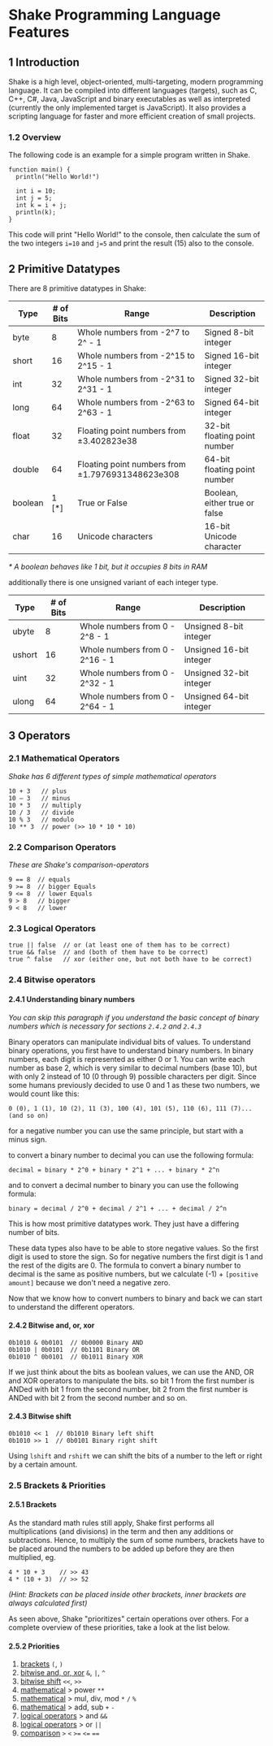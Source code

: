 # Shake Programming Language Features

## 1 Introduction

Shake is a high level, object-oriented, multi-targeting, modern programming
language. It can be compiled into different languages (targets), such as C,
C++, C#, Java, JavaScript and binary executables as well as interpreted
(currently the only implemented target is JavaScript).
It also provides a scripting language for faster and more efficient creation
of small projects.

### 1.2 Overview

The following code is an example for a simple program written in Shake.

```shake
function main() {
  println("Hello World!")

  int i = 10;
  int j = 5;
  int k = i + j;
  println(k);
}
```

This code will print "Hello World!" to the console, then calculate the sum
of the two integers `i=10` and `j=5` and print the result (15) also to the
console.

<!-- It already contains many features we will learn in the next chapters. -->

## 2 Primitive Datatypes

There are 8 primitive datatypes in Shake:

| Type    | # of Bits | Range                                            | Description                   |
| ------- | --------- | ------------------------------------------------ | ----------------------------- |
| byte    | 8         | Whole numbers from -2^7 to 2^ - 1                | Signed 8-bit integer          |
| short   | 16        | Whole numbers from -2^15 to 2^15 - 1             | Signed 16-bit integer         |
| int     | 32        | Whole numbers from -2^31 to 2^31 - 1             | Signed 32-bit integer         |
| long    | 64        | Whole numbers from -2^63 to 2^63 - 1             | Signed 64-bit integer         |
| float   | 32        | Floating point numbers from ±3.402823e38         | 32-bit floating point number  |
| double  | 64        | Floating point numbers from ±1.7976931348623e308 | 64-bit floating point number  |
| boolean | 1 [*]     | True or False                                    | Boolean, either true or false |
| char    | 16        | Unicode characters                               | 16-bit Unicode character      |

_\* A boolean behaves like 1 bit, but it occupies 8 bits in RAM_

additionally there is one unsigned variant of each integer type.

| Type   | # of Bits | Range                           | Description             |
| ------ | --------- | ------------------------------- | ----------------------- |
| ubyte  | 8         | Whole numbers from 0 - 2^8 - 1  | Unsigned 8-bit integer  |
| ushort | 16        | Whole numbers from 0 - 2^16 - 1 | Unsigned 16-bit integer |
| uint   | 32        | Whole numbers from 0 - 2^32 - 1 | Unsigned 32-bit integer |
| ulong  | 64        | Whole numbers from 0 - 2^64 - 1 | Unsigned 64-bit integer |

## 3 Operators

### 2.1 Mathematical Operators

_Shake has 6 different types of simple mathematical operators_

```shake
10 + 3   // plus
10 – 3   // minus
10 * 3   // multiply
10 / 3   // divide
10 % 3   // modulo
10 ** 3  // power (>> 10 * 10 * 10)
```

### 2.2 Comparison Operators

_These are Shake's comparison-operators_

```shake
9 == 8  // equals
9 >= 8  // bigger Equals
9 <= 8  // lower Equals
9 > 8   // bigger
9 < 8   // lower
```

### 2.3 Logical Operators

```shake
true || false  // or (at least one of them has to be correct)
true && false  // and (both of them have to be correct)
true ^ false   // xor (either one, but not both have to be correct)
```

### 2.4 Bitwise operators

#### 2.4.1 Understanding binary numbers

_You can skip this paragraph if you understand the basic concept of binary numbers
which is necessary for sections `2.4.2` and `2.4.3`_

Binary operators can manipulate individual bits of values.
To understand binary operations, you first have to understand binary numbers.
In binary numbers, each digit is represented as either 0 or 1. You can write each number
as base 2, which is very similar to decimal numbers (base 10), but with only 2 instead of 10 (0 through 9) possible characters per digit. Since some humans previously decided to use 0 and 1 as these two numbers, we would count like this:

```text
0 (0), 1 (1), 10 (2), 11 (3), 100 (4), 101 (5), 110 (6), 111 (7)... (and so on)
```

for a negative number you can use the same principle, but start with a minus sign.

to convert a binary number to decimal you can use the following formula:

```text
decimal = binary * 2^0 + binary * 2^1 + ... + binary * 2^n
```

and to convert a decimal number to binary you can use the following formula:

```text
binary = decimal / 2^0 + decimal / 2^1 + ... + decimal / 2^n
```

This is how most primitive datatypes work. They just have a differing number of bits.

These data types also have to be able to store negative values. So the first digit is used to store the sign.
So for negative numbers the first digit is 1 and the rest of the digits are 0.
The formula to convert a binary number to decimal is the same as positive numbers, but we calculate (-1) + `[positive amount]` because we don't need a negative zero.

Now that we know how to convert numbers to binary and back we can start to understand the different operators.

#### 2.4.2 Bitwise and, or, xor

```shake
0b1010 & 0b0101  // 0b0000 Binary AND
0b1010 | 0b0101  // 0b1101 Binary OR
0b1010 ^ 0b0101  // 0b1011 Binary XOR
```

If we just think about the bits as boolean values, we can use the AND, OR and XOR operators to manipulate the bits.
so bit 1 from the first number is ANDed with bit 1 from the second number, bit 2 from the first number is ANDed with bit 2 from the second number and so on.

#### 2.4.3 Bitwise shift

```shake
0b1010 << 1  // 0b1010 Binary left shift
0b1010 >> 1  // 0b0101 Binary right shift
```

Using `lshift` and `rshift` we can shift the bits of a number to the left or right by a certain amount.

### 2.5 Brackets & Priorities

#### 2.5.1 Brackets

As the standard math rules still apply, Shake first performs all multiplications (and divisions) in the term and then any additions or subtractions.
Hence, to multiply the sum of some numbers, brackets have to be placed around the numbers to be added up before they are then multiplied, eg.

```shake
4 * 10 + 3    // >> 43
4 * (10 + 3)  // >> 52
```

_(Hint: Brackets can be placed inside other brackets, inner brackets are always calculated first)_

As seen above, Shake "prioritizes" certain operations over others. For a complete overview of these priorities, take a look at the list below.

#### 2.5.2 Priorities

1. [brackets](#2.5.1-Brackets) `(`, `)`
2. [bitwise and, or, xor](#2.4.2-Bitwise-and-or-xor) `&`, `|`, `^`
3. [bitwise shift](#2.4.3-Bitwise-shift) `<<`, `>>`
4. [mathematical](#2.1-Mathematical-operators) \> power `**`
5. [mathematical](#2.1-Mathematical-operators) \> mul, div, mod `*` `/` `%`
6. [mathematical](#2.1-Mathematical-operators) \> add, sub `+` `-`
7. [logical operators](#2.3-Logical-Operators) \> and `&&`
8. [logical operators](#2.3-Logical-Operators) \> or `||`
9. [comparison](#2.2-Comparison-Operators) `>` `<` `>=` `<=` `==`
